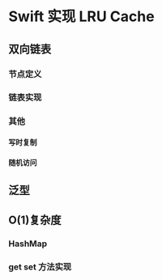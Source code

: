 # Swift 实现 LRU Cache
## 双向链表
### 节点定义
### 链表实现
### 其他
#### 写时复制
#### 随机访问
## 泛型
## O(1)复杂度
### HashMap
### get set 方法实现
